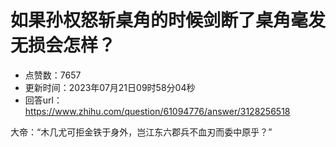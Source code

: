 # 如果孙权怒斩桌角的时候剑断了桌角毫发无损会怎样？
- 点赞数：7657
- 更新时间：2023年07月21日09时58分04秒
- 回答url：https://www.zhihu.com/question/61094776/answer/3128256518
<body>
 <p data-pid="QHExkMEf">大帝：“木几尤可拒金铁于身外，岂江东六郡兵不血刃而委中原乎？”</p>
</body>